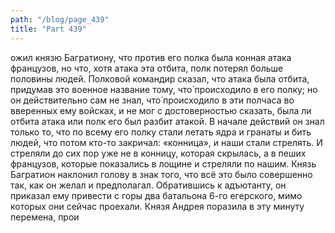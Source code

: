 ```yaml
---
path: "/blog/page_439"
title: "Part 439"
---
```


ожил князю Багратиону, что против его полка была конная атака французов, но что, хотя атака эта отбита, полк потерял больше половины людей. Полковой командир сказал, что атака была отбита, придумав это военное название тому, что́ происходило в его полку; но он действительно сам не знал, что́ происходило в эти полчаса во вверенных ему войсках, и не мог с достоверностью сказать, была ли отбита атака или полк его был разбит атакой. В начале действий он знал только то, что по всему его полку стали летать ядра и гранаты и бить людей, что потом кто-то закричал: «конница», и наши стали стрелять. И стреляли до сих пор уже не в конницу, которая скрылась, а в пеших французов, которые показались в лощине и стреляли по нашим. Князь Багратион наклонил голову в знак того, что всё это было совершенно так, как он желал и предполагал. Обратившись к адъютанту, он приказал ему привести с горы два батальона 6-го егерского, мимо которых они сейчас проехали. Князя Андрея поразила в эту минуту перемена, прои
